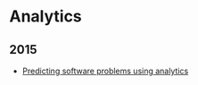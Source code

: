 Analytics
=========

2015
----
* [Predicting software problems using analytics](blog/2015/09/predicting-software-problems-with-analytics.md)
